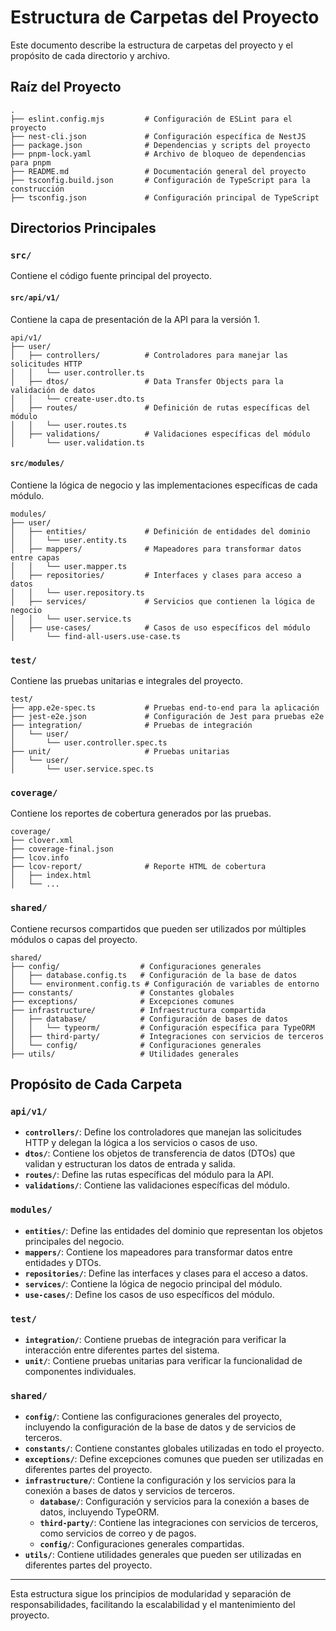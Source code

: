 # Estructura de Carpetas del Proyecto

Este documento describe la estructura de carpetas del proyecto y el propósito de cada directorio y archivo.

## Raíz del Proyecto
```
.
├── eslint.config.mjs         # Configuración de ESLint para el proyecto
├── nest-cli.json             # Configuración específica de NestJS
├── package.json              # Dependencias y scripts del proyecto
├── pnpm-lock.yaml            # Archivo de bloqueo de dependencias para pnpm
├── README.md                 # Documentación general del proyecto
├── tsconfig.build.json       # Configuración de TypeScript para la construcción
├── tsconfig.json             # Configuración principal de TypeScript
```

## Directorios Principales

### `src/`
Contiene el código fuente principal del proyecto.

#### `src/api/v1/`
Contiene la capa de presentación de la API para la versión 1.
```
api/v1/
├── user/
│   ├── controllers/          # Controladores para manejar las solicitudes HTTP
│   │   └── user.controller.ts
│   ├── dtos/                 # Data Transfer Objects para la validación de datos
│   │   └── create-user.dto.ts
│   ├── routes/               # Definición de rutas específicas del módulo
│   │   └── user.routes.ts
│   ├── validations/          # Validaciones específicas del módulo
│       └── user.validation.ts
```

#### `src/modules/`
Contiene la lógica de negocio y las implementaciones específicas de cada módulo.
```
modules/
├── user/
│   ├── entities/             # Definición de entidades del dominio
│   │   └── user.entity.ts
│   ├── mappers/              # Mapeadores para transformar datos entre capas
│   │   └── user.mapper.ts
│   ├── repositories/         # Interfaces y clases para acceso a datos
│   │   └── user.repository.ts
│   ├── services/             # Servicios que contienen la lógica de negocio
│   │   └── user.service.ts
│   ├── use-cases/            # Casos de uso específicos del módulo
│       └── find-all-users.use-case.ts
```

### `test/`
Contiene las pruebas unitarias e integrales del proyecto.
```
test/
├── app.e2e-spec.ts           # Pruebas end-to-end para la aplicación
├── jest-e2e.json             # Configuración de Jest para pruebas e2e
├── integration/              # Pruebas de integración
│   └── user/
│       └── user.controller.spec.ts
├── unit/                     # Pruebas unitarias
│   └── user/
│       └── user.service.spec.ts
```

### `coverage/`
Contiene los reportes de cobertura generados por las pruebas.
```
coverage/
├── clover.xml
├── coverage-final.json
├── lcov.info
├── lcov-report/              # Reporte HTML de cobertura
│   ├── index.html
│   └── ...
```

### `shared/`
Contiene recursos compartidos que pueden ser utilizados por múltiples módulos o capas del proyecto.
```
shared/
├── config/                  # Configuraciones generales
│   ├── database.config.ts   # Configuración de la base de datos
│   └── environment.config.ts # Configuración de variables de entorno
├── constants/               # Constantes globales
├── exceptions/              # Excepciones comunes
├── infrastructure/          # Infraestructura compartida
│   ├── database/            # Configuración de bases de datos
│   │   └── typeorm/         # Configuración específica para TypeORM
│   ├── third-party/         # Integraciones con servicios de terceros
│   └── config/              # Configuraciones generales
├── utils/                   # Utilidades generales
```

## Propósito de Cada Carpeta

### `api/v1/`
- **`controllers/`**: Define los controladores que manejan las solicitudes HTTP y delegan la lógica a los servicios o casos de uso.
- **`dtos/`**: Contiene los objetos de transferencia de datos (DTOs) que validan y estructuran los datos de entrada y salida.
- **`routes/`**: Define las rutas específicas del módulo para la API.
- **`validations/`**: Contiene las validaciones específicas del módulo.

### `modules/`
- **`entities/`**: Define las entidades del dominio que representan los objetos principales del negocio.
- **`mappers/`**: Contiene los mapeadores para transformar datos entre entidades y DTOs.
- **`repositories/`**: Define las interfaces y clases para el acceso a datos.
- **`services/`**: Contiene la lógica de negocio principal del módulo.
- **`use-cases/`**: Define los casos de uso específicos del módulo.

### `test/`
- **`integration/`**: Contiene pruebas de integración para verificar la interacción entre diferentes partes del sistema.
- **`unit/`**: Contiene pruebas unitarias para verificar la funcionalidad de componentes individuales.

### `shared/`
- **`config/`**: Contiene las configuraciones generales del proyecto, incluyendo la configuración de la base de datos y de servicios de terceros.
- **`constants/`**: Contiene constantes globales utilizadas en todo el proyecto.
- **`exceptions/`**: Define excepciones comunes que pueden ser utilizadas en diferentes partes del proyecto.
- **`infrastructure/`**: Contiene la configuración y los servicios para la conexión a bases de datos y servicios de terceros.
  - **`database/`**: Configuración y servicios para la conexión a bases de datos, incluyendo TypeORM.
  - **`third-party/`**: Contiene las integraciones con servicios de terceros, como servicios de correo y de pagos.
  - **`config/`**: Configuraciones generales compartidas.
- **`utils/`**: Contiene utilidades generales que pueden ser utilizadas en diferentes partes del proyecto.

---

Esta estructura sigue los principios de modularidad y separación de responsabilidades, facilitando la escalabilidad y el mantenimiento del proyecto.
